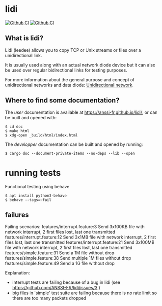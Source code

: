 # lidi

[![Github CI](https://github.com/ANSSI-FR/lidi/workflows/Rust/badge.svg)](https://github.com/ANSSI-FR/lidi/actions)
[![Github CI](https://github.com/ANSSI-FR/lidi/workflows/Clippy/badge.svg)](https://github.com/ANSSI-FR/lidi/actions)

## What is lidi?

Lidi (leedee) allows you to copy TCP or Unix streams or files over a unidirectional link.

It is usually used along with an actual network diode device but it can also be used over regular bidirectional links for testing purposes.

For more information about the general purpose and concept of unidirectional networks and data diode: [Unidirectional network](https://en.wikipedia.org/wiki/Unidirectional_network).

## Where to find some documentation?

The *user* documentation is available at <https://anssi-fr.github.io/lidi/>, or can be built and opened with:

```
$ cd doc
$ make html
$ xdg-open _build/html/index.html
```

The *developper* documentation can be built and opened by running:

```
$ cargo doc --document-private-items --no-deps --lib --open
```

# running tests

Functional testing using behave

```
$ apt install python3-behave
$ behave --tags=~fail
```

## failures

Failing scenarios:
  features/interrupt.feature:3  Send 3x100KB file with network interrupt, 2 first files lost, last one transmitted
  features/interrupt.feature:12  Send 3x1MB file with network interrupt, 2 first files lost, last one transmitted
  features/interrupt.feature:21  Send 3x100MB file with network interrupt, 2 first files lost, last one transmitted
  features/simple.feature:31  Send a 1M file without drop
  features/simple.feature:38  Send multiple 1M files without drop
  features/simple.feature:49  Send a 1G file without drop

Explanation:
* interrupt tests are failing because of a bug in lidi (see https://github.com/ANSSI-FR/lidi/issues/3 )
* big files in 'simple' test suite are failing because there is no rate limit so there are too many packets dropped
